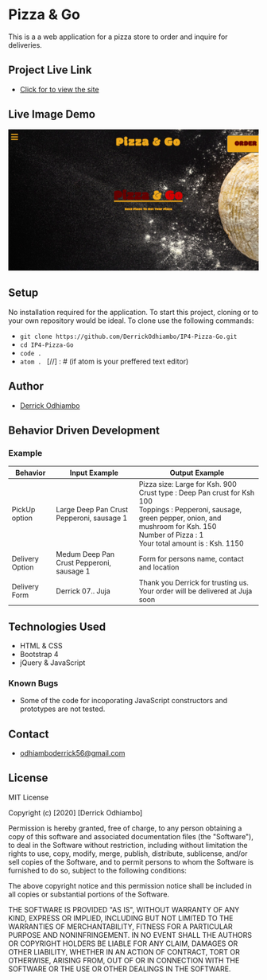 # Pizza & Go
This is a a web application for a pizza store to order and inquire for deliveries.

## Project Live Link
- [Click for to view the site](https://derrickodhiambo.github.io/IP4-Pizza-Go/)

## Live Image Demo
![Pizza & Go](images/Pizza&Go.png)

## Setup
No installation required for the application. To start this project, cloning or  to your own repository would be ideal.
To clone use the following commands:
- `git clone https://github.com/DerrickOdhiambo/IP4-Pizza-Go.git`
- `cd IP4-Pizza-Go`
- `code .`
- `atom . ` [//] : # (if atom is your preffered text editor)

## Author
- [Derrick Odhiambo](https://github.com/DerrickOdhiambo/IP4-Pizza-Go)

## Behavior Driven Development

### Example
|Behavior|Input Example|Output Example|
|--------|-------------|--------------|
|PickUp option|Large Deep Pan Crust Pepperoni, sausage 1|Pizza size: Large for Ksh. 900<br>Crust type : Deep Pan crust for Ksh 100<br>Toppings : Pepperoni, sausage, green pepper, onion, and mushroom for Ksh. 150<br>Number of Pizza : 1<br>Your total amount is : Ksh. 1150|
|Delivery Option|Medum Deep Pan Crust Pepperoni, sausage 1|Form for persons name, contact and location|
|Delivery Form|Derrick 07.. Juja|Thank you Derrick for trusting us. Your order will be delivered at Juja soon|

## Technologies Used
- HTML & CSS
- Bootstrap 4
- jQuery & JavaScript

### Known Bugs
- Some of the code for incoporating JavaScript constructors and prototypes are not tested.

## Contact
- odhiamboderrick56@gmail.com

## License
MIT License

Copyright (c) [2020] [Derrick Odhiambo]

Permission is hereby granted, free of charge, to any person obtaining a copy
of this software and associated documentation files (the "Software"), to deal
in the Software without restriction, including without limitation the rights
to use, copy, modify, merge, publish, distribute, sublicense, and/or sell
copies of the Software, and to permit persons to whom the Software is
furnished to do so, subject to the following conditions:

The above copyright notice and this permission notice shall be included in all
copies or substantial portions of the Software.

THE SOFTWARE IS PROVIDED "AS IS", WITHOUT WARRANTY OF ANY KIND, EXPRESS OR
IMPLIED, INCLUDING BUT NOT LIMITED TO THE WARRANTIES OF MERCHANTABILITY,
FITNESS FOR A PARTICULAR PURPOSE AND NONINFRINGEMENT. IN NO EVENT SHALL THE
AUTHORS OR COPYRIGHT HOLDERS BE LIABLE FOR ANY CLAIM, DAMAGES OR OTHER
LIABILITY, WHETHER IN AN ACTION OF CONTRACT, TORT OR OTHERWISE, ARISING FROM,
OUT OF OR IN CONNECTION WITH THE SOFTWARE OR THE USE OR OTHER DEALINGS IN THE
SOFTWARE.